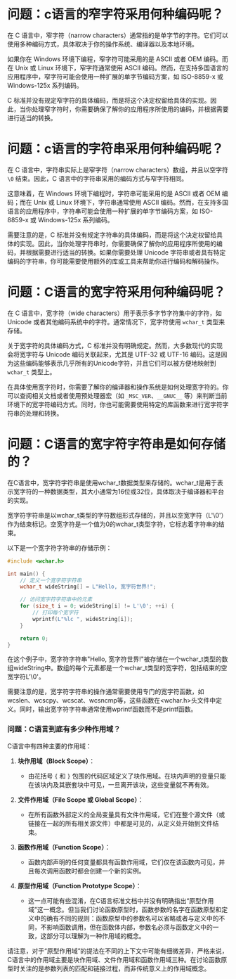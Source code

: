 # 问题：c语言的窄字符采用何种编码呢？

在 C 语言中，窄字符（narrow characters）通常指的是单字节的字符。它们可以使用多种编码方式，具体取决于你的操作系统、编译器以及本地环境。

如果你在 Windows 环境下编程，窄字符可能采用的是 ASCII 或者 OEM 编码。而在 Unix 或 Linux 环境下，窄字符通常使用 ASCII 编码。然而，在支持多国语言的应用程序中，窄字符可能会使用一种扩展的单字节编码方案，如 ISO-8859-x 或 Windows-125x 系列编码。

C 标准并没有规定窄字符的具体编码，而是将这个决定权留给具体的实现。因此，当你处理窄字符时，你需要确保了解你的应用程序所使用的编码，并根据需要进行适当的转换。

# 问题：c语言的字符串采用何种编码呢？

在 C 语言中，字符串实际上是窄字符（narrow characters）数组，并且以空字符 `\0` 结束。因此，C 语言中的字符串采用的编码方式与窄字符相同。

这意味着，在 Windows 环境下编程时，字符串可能采用的是 ASCII 或者 OEM 编码；而在 Unix 或 Linux 环境下，字符串通常使用 ASCII 编码。然而，在支持多国语言的应用程序中，字符串可能会使用一种扩展的单字节编码方案，如 ISO-8859-x 或 Windows-125x 系列编码。

需要注意的是，C 标准并没有规定字符串的具体编码，而是将这个决定权留给具体的实现。因此，当你处理字符串时，你需要确保了解你的应用程序所使用的编码，并根据需要进行适当的转换。如果你需要处理 Unicode 字符串或者具有特定编码的字符串，你可能需要使用额外的库或工具来帮助你进行编码和解码操作。

# 问题：C语言的宽字符采用何种编码呢？

在 C 语言中，宽字符（wide characters）用于表示多字节字符集中的字符，如 Unicode 或者其他编码系统中的字符。通常情况下，宽字符使用 `wchar_t` 类型来存储。

关于宽字符的具体编码方式，C 标准并没有明确规定。然而，大多数现代的实现会将宽字符与 Unicode 编码关联起来，尤其是 UTF-32 或 UTF-16 编码。这是因为这些编码能够表示几乎所有的Unicode字符，并且它们可以被方便地映射到 `wchar_t` 类型上。

在具体使用宽字符时，你需要了解你的编译器和操作系统是如何处理宽字符的。你可以查阅相关文档或者使用预处理器宏（如 `_MSC_VER`、`__GNUC__` 等）来判断当前环境下的宽字符编码方式。同时，你也可能需要使用特定的库函数来进行宽字符字符串的处理和转换。

# 问题：C语言的宽字符字符串是如何存储的？

在C语言中，宽字符字符串是使用wchar_t数据类型来存储的。wchar_t是用于表示宽字符的一种数据类型，其大小通常为16位或32位，具体取决于编译器和平台的实现。

宽字符字符串是以wchar_t类型的字符数组形式存储的，并且以空宽字符（L'\0'）作为结束标记。空宽字符是一个值为0的wchar_t类型字符，它标志着字符串的结束。

以下是一个宽字符字符串的存储示例：

```c
#include <wchar.h>

int main() {
    // 定义一个宽字符字符串
    wchar_t wideString[] = L"Hello, 宽字符世界!";

    // 访问宽字符字符串中的元素
    for (size_t i = 0; wideString[i] != L'\0'; ++i) {
        // 打印每个宽字符
        wprintf(L"%lc ", wideString[i]);
    }

    return 0;
}
```

在这个例子中，宽字符字符串"Hello, 宽字符世界!"被存储在一个wchar_t类型的数组wideString中。数组的每个元素都是一个wchar_t类型的宽字符，包括结束的空宽字符L'\0'。

需要注意的是，宽字符字符串的操作通常需要使用专门的宽字符函数，如wcslen、wcscpy、wcscat、wcsncmp等，这些函数在<wchar.h>头文件中定义。同时，输出宽字符字符串通常使用wprintf函数而不是printf函数。

### 问题：C语言到底有多少种作用域？
C语言中有四种主要的作用域：

1. **块作用域（Block Scope）**：
   - 由花括号 `{` 和 `}` 包围的代码区域定义了块作用域。在块内声明的变量只能在该块内及其嵌套块中可见，一旦离开该块，这些变量就不再有效。

2. **文件作用域（File Scope 或 Global Scope）**：
   - 在所有函数外部定义的全局变量具有文件作用域，它们在整个源文件（或链接在一起的所有相关源文件）中都是可见的，从定义处开始到文件结束。

3. **函数作用域（Function Scope）**：
   - 函数内部声明的任何变量都具有函数作用域，它们仅在该函数内可见，并且每次调用函数时都会创建一个新的实例。

4. **原型作用域（Function Prototype Scope）**：
   - 这一点可能有些混淆，在C语言标准文档中并没有明确指出“原型作用域”这一概念。但当我们讨论函数原型时，函数参数的名字在函数原型和定义中的确有不同的规则：函数原型中的参数名可以省略或者与定义中的不同，不影响函数调用，但在函数体内部，参数名必须与函数定义中的一致，这部分可以理解为一种作用域的概念。

请注意，对于“原型作用域”的提法在不同的上下文中可能有细微差异，严格来说，C语言中的作用域主要是块作用域、文件作用域和函数作用域三种。在讨论函数原型时关注的是参数列表的匹配和链接过程，而非传统意义上的作用域概念。

